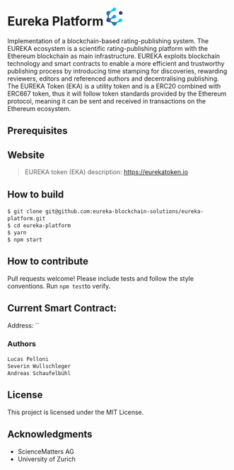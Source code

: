 
# Eureka Platform ![Eureka Token Logo](public/eureka-hd.png)
Implementation of a blockchain-based rating-publishing system. 
The EUREKA ecosystem is a scientific rating-publishing platform with the Ethereum blockchain as main infrastructure. 
EUREKA exploits blockchain technology and smart contracts to enable a more efficient and trustworthy publishing process by introducing time stamping for discoveries, rewarding reviewers, editors and referenced authors and decentralising publishing.
The EUREKA Token (EKA) is a utility token and is a ERC20 combined with ERC667 token, thus it will follow token standards provided by the Ethereum protocol, meaning it can be sent and received in transactions on the Ethereum ecosystem.


## Prerequisites


## Website 
> EUREKA token (EKA) description: https://eurekatoken.io


## How to build
```
$ git clone git@github.com:eureka-blockchain-solutions/eureka-platform.git
$ cd eureka-platform
$ yarn
$ npm start
```

## How to contribute
Pull requests welcome! Please include tests and follow the style conventions. Run `npm test`to verify.

 ## Current Smart Contract: 

Address:  ``
 
  ### Authors
```
Lucas Pelloni
Severin Wullschleger
Andreas Schaufelbühl
```

## License

This project is licensed under the MIT License.

## Acknowledgments

* ScienceMatters AG
* University of Zurich